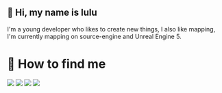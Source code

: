 ## 👋 Hi, my name is lulu
<p> I'm a young developer who likes to create new things, I also like mapping, I'm currently mapping on source-engine and Unreal Engine 5.
</p>

# 🔎 How to find me
[![](https://img.shields.io/badge/E--Mail-1c2f45?logo=Gmail)](mailto:lulusasadu54@gmail.com)
[![](https://img.shields.io/badge/Steam-1c2f45?logo=Steam)](https://steamcommunity.com/id/lulusasadu54)
[![](https://img.shields.io/badge/Discord-1c2f45?logo=Discord)](https://discordapp.com/users/545606842852573195)
[![](https://img.shields.io/badge/YouTube-1c2f45?logo=YouTube)](https://www.youtube.com/channel/UC7jhq1If795xjTM0SbAL5FA)
